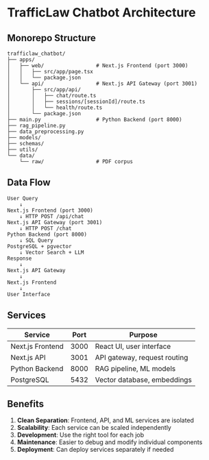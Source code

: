 # TrafficLaw Chatbot Architecture

## Monorepo Structure

```
trafficlaw_chatbot/
├── apps/
│   ├── web/                 # Next.js Frontend (port 3000)
│   │   ├── src/app/page.tsx
│   │   └── package.json
│   └── api/                 # Next.js API Gateway (port 3001)
│       ├── src/app/api/
│       │   ├── chat/route.ts
│       │   ├── sessions/[sessionId]/route.ts
│       │   └── health/route.ts
│       └── package.json
├── main.py                  # Python Backend (port 8000)
├── rag_pipeline.py
├── data_preprocessing.py
├── models/
├── schemas/
├── utils/
└── data/
    └── raw/                 # PDF corpus
```

## Data Flow

```
User Query
    ↓
Next.js Frontend (port 3000)
    ↓ HTTP POST /api/chat
Next.js API Gateway (port 3001)
    ↓ HTTP POST /chat
Python Backend (port 8000)
    ↓ SQL Query
PostgreSQL + pgvector
    ↓ Vector Search + LLM
Response
    ↓
Next.js API Gateway
    ↓
Next.js Frontend
    ↓
User Interface
```

## Services

| Service | Port | Purpose |
|---------|------|---------|
| Next.js Frontend | 3000 | React UI, user interface |
| Next.js API | 3001 | API gateway, request routing |
| Python Backend | 8000 | RAG pipeline, ML models |
| PostgreSQL | 5432 | Vector database, embeddings |

## Benefits

1. **Clean Separation**: Frontend, API, and ML services are isolated
2. **Scalability**: Each service can be scaled independently
3. **Development**: Use the right tool for each job
4. **Maintenance**: Easier to debug and modify individual components
5. **Deployment**: Can deploy services separately if needed
